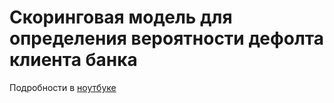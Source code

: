 # Скоринговая модель для определения вероятности дефолта клиента банка 
Подробности в [ноутбуке](skillfactory_rds/module_5/scoring.ipynb)

